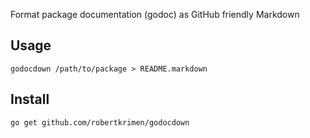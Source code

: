 Format package documentation (godoc) as GitHub friendly Markdown

## Usage

    godocdown /path/to/package > README.markdown

## Install

    go get github.com/robertkrimen/godocdown
